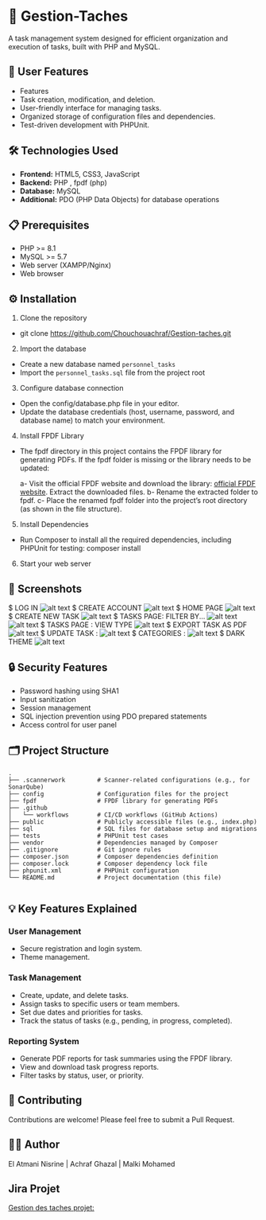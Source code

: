 # 🔰 Gestion-Taches
A task management system designed for efficient organization and execution of tasks, built with PHP and MySQL.

## 🌟 User Features

- Features
- Task creation, modification, and deletion.
- User-friendly interface for managing tasks.
- Organized storage of configuration files and dependencies.
- Test-driven development with PHPUnit.

## 🛠️ Technologies Used

- **Frontend:** HTML5, CSS3, JavaScript
- **Backend:** PHP , fpdf (php)
- **Database:** MySQL
- **Additional:** PDO (PHP Data Objects) for database operations

## 📋 Prerequisites

- PHP >= 8.1
- MySQL >= 5.7
- Web server (XAMPP/Nginx)
- Web browser

## ⚙️ Installation

1. Clone the repository

- git clone https://github.com/Chouchouachraf/Gestion-taches.git

2. Import the database

- Create a new database named `personnel_tasks`
- Import the `personnel_tasks.sql` file from the project root

3. Configure database connection

- Open the config/database.php file in your editor.
- Update the database credentials (host, username, password, and database name) to match your environment.

4. Install FPDF Library

- The fpdf directory in this project contains the FPDF library for generating PDFs.
If the fpdf folder is missing or the library needs to be updated:

   a- Visit the official FPDF website and download the library:  [official FPDF website](http://www.fpdf.org/).
   Extract the downloaded files.
   b- Rename the extracted folder to fpdf.
   c- Place the renamed fpdf folder into the project’s root directory (as shown in the file structure).
5. Install Dependencies

- Run Composer to install all the required dependencies, including PHPUnit for testing:
   composer install
  
6. Start your web server

## 📱 Screenshots
$ LOG IN
![alt text](./images/screnn1.png)
$ CREATE ACCOUNT
![alt text](./images/screnn2.png)
$ HOME PAGE
![alt text](./images/screnn3.png)
$ CREATE NEW TASK
![alt text](./images/screnn4.png)
$ TASKS PAGE: FILTER BY...
![alt text](./images/screnn5.png)
![alt text](./images/screnn6.png)
$ TASKS PAGE : VIEW TYPE
![alt text](./images/screnn7.png)
$ EXPORT TASK AS PDF
![alt text](./images/screnn8.png)
$ UPDATE TASK :
![alt text](./images/screnn9.png)
$ CATEGORIES :
![alt text](./images/screnn10.png)
$ DARK THEME
![alt text](./images/screnn11.png)

## 🔒 Security Features

- Password hashing using SHA1
- Input sanitization
- Session management
- SQL injection prevention using PDO prepared statements
- Access control for user panel

## 🗂️ Project Structure

```
.
├── .scannerwork         # Scanner-related configurations (e.g., for SonarQube)
├── config               # Configuration files for the project
├── fpdf                 # FPDF library for generating PDFs
├── .github
│   └── workflows        # CI/CD workflows (GitHub Actions)
├── public               # Publicly accessible files (e.g., index.php)
├── sql                  # SQL files for database setup and migrations
├── tests                # PHPUnit test cases
├── vendor               # Dependencies managed by Composer
├── .gitignore           # Git ignore rules
├── composer.json        # Composer dependencies definition
├── composer.lock        # Composer dependency lock file
├── phpunit.xml          # PHPUnit configuration
└── README.md            # Project documentation (this file)


```

## 💡 Key Features Explained

### User Management

* Secure registration and login system.
* Theme management.

### Task Management

* Create, update, and delete tasks.
* Assign tasks to specific users or team members.
* Set due dates and priorities for tasks.
* Track the status of tasks (e.g., pending, in progress, completed).

### Reporting System
* Generate PDF reports for task summaries using the FPDF library.
* View and download task progress reports.
* Filter tasks by status, user, or priority.

## 🤝 Contributing

Contributions are welcome! Please feel free to submit a Pull Request.

## 👨‍💻 Author

El Atmani Nisrine | Achraf Ghazal | Malki Mohamed

## Jira Projet 
[Gestion des taches projet: ]( https://nnisrine845.atlassian.net/jira/software/projects/GESTION/list )

